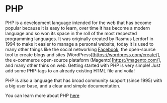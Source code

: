 # PHP

PHP is a development language intended for the web that has become popular because it is easy to learn, over time it has become a modern language and so won its space in the roll of the most respected programming languages. It was originally created by Rasmus Lerdorf in 1994 to make it easier to manage a personal website, today it is used to many other things like the social networking [Facebook](https://www.facebook.com/), the open-source tool to create blogs and sites (WordPress)[https://wordpress.com/create/], the e-commerce open-source plataform (Magento)[https://magento.com/], and many other thins on web. Getting started with PHP is very simple! Just add some PHP-tags to an already existing HTML file and voila!

PHP is also a language that has broad community support (since 1995) with a big user base, and a clear and simple documentation.

You can learn more about PHP [here](http://php.net/manual/en/intro-whatis.php)
